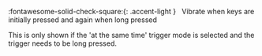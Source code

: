 :fontawesome-solid-check-square:{: .accent-light } &nbsp; Vibrate when keys are initially pressed and again when long pressed

This is only shown if the 'at the same time' trigger mode is selected and the trigger needs to be long pressed.